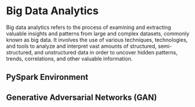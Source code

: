 # Big Data Analytics

Big data analytics refers to the process of examining and extracting valuable insights and patterns from large and complex datasets, commonly known as big data. It involves the use of various techniques, technologies, and tools to analyze and interpret vast amounts of structured, semi-structured, and unstructured data in order to uncover hidden patterns, trends, correlations, and other valuable information.

## PySpark Environment

## Generative Adversarial Networks (GAN)
